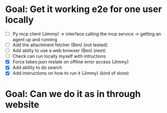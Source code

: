 # Goal: Get it working e2e for one user locally

- [ ] Py mcp client (Jimmy) -> interface calling the mcp service -> getting an agent up and running 
- [ ] Add the attachment fetcher (Ben) (not tested)
- [ ] Add abilty to use a web browser (Ben) (next)
- [ ] Check can run locally myself with intructions
- [x] Force token.json reslate on offline error access (Jimmy)
- [x] Add ability to do search
- [x] Add instructions on how to run it (Jimmy) (kind of done)

# Goal: Can we do it as in through website